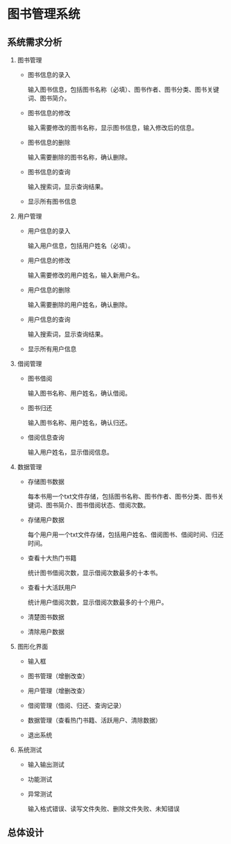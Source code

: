 # 图书管理系统

## 系统需求分析

1. 图书管理

    - 图书信息的录入

        输入图书信息，包括图书名称（必填）、图书作者、图书分类、图书关键词、图书简介。

    - 图书信息的修改

        输入需要修改的图书名称，显示图书信息，输入修改后的信息。

    - 图书信息的删除

        输入需要删除的图书名称，确认删除。

    - 图书信息的查询

        输入搜索词，显示查询结果。

    - 显示所有图书信息

1. 用户管理

    - 用户信息的录入

        输入用户信息，包括用户姓名（必填）。

    - 用户信息的修改

        输入需要修改的用户姓名，输入新用户名。

    - 用户信息的删除

        输入需要删除的用户姓名，确认删除。

    - 用户信息的查询

        输入搜索词，显示查询结果。

    - 显示所有用户信息

1. 借阅管理

    - 图书借阅

        输入图书名称、用户姓名，确认借阅。

    - 图书归还

        输入图书名称、用户姓名，确认归还。

    - 借阅信息查询

        输入用户姓名，显示借阅信息。

1. 数据管理

    - 存储图书数据

        每本书用一个txt文件存储，包括图书名称、图书作者、图书分类、图书关键词、图书简介、图书借阅状态、借阅次数。

    - 存储用户数据

        每个用户用一个txt文件存储，包括用户姓名、借阅图书、借阅时间、归还时间。

    - 查看十大热门书籍

        统计图书借阅次数，显示借阅次数最多的十本书。

    - 查看十大活跃用户

        统计用户借阅次数，显示借阅次数最多的十个用户。

    - 清楚图书数据

    - 清除用户数据

1. 图形化界面

    - 输入框

    - 图书管理（增删改查）

    - 用户管理（增删改查）

    - 借阅管理（借阅、归还、查询记录）

    - 数据管理（查看热门书籍、活跃用户、清除数据）

    - 退出系统

1. 系统测试

    - 输入输出测试

    - 功能测试

    - 异常测试

        输入格式错误、读写文件失败、删除文件失败、未知错误

## 总体设计
